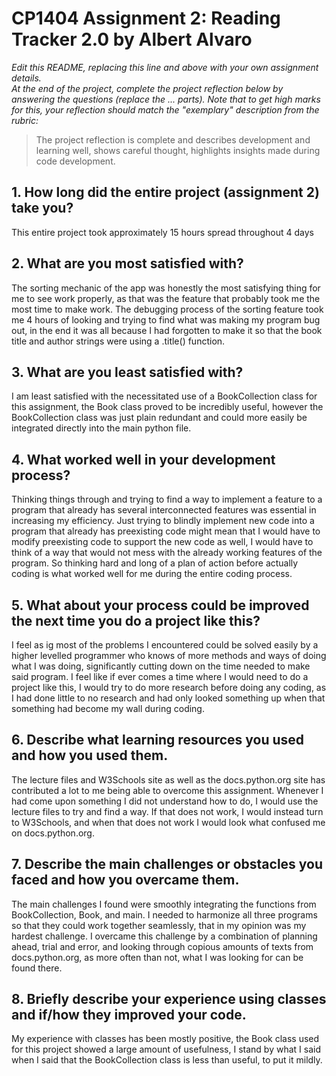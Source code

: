 # CP1404 Assignment 2: Reading Tracker 2.0 by Albert Alvaro

_Edit this README, replacing this line and above with your own assignment details._  
_At the end of the project, complete the project reflection below by answering the questions (replace the ... parts)._
_Note that to get high marks for this, your reflection should match the "exemplary" description from the rubric:_

> The project reflection is complete and describes development and learning well, shows careful thought, highlights insights made during code development.


## 1. How long did the entire project (assignment 2) take you?
This entire project took approximately 15 hours spread throughout 4 days
## 2. What are you most satisfied with?
The sorting mechanic of the app was honestly the most satisfying thing for me to see
work properly, as that was the feature that probably took me the most time to make work.
The debugging process of the sorting feature took me 4 hours of looking and trying to find
what was making my program bug out, in the end it was all because I had forgotten to make it so that
the book title and author strings were using a .title() function.
## 3. What are you least satisfied with?
I am least satisfied with the necessitated use of a BookCollection class for this assignment, the Book class
proved to be incredibly useful, however the BookCollection class was just plain redundant and could more easily
be integrated directly into the main python file.
## 4. What worked well in your development process?
Thinking things through and trying to find a way to implement a feature to a program that already
has several interconnected features was essential in increasing my efficiency. Just trying to blindly
implement new code into a program that already has preexisting code might mean that I would have to modify
preexisting code to support the new code as well, I would have to think of a way that would not mess with the already
working features of the program. So thinking hard and long of a plan of action before actually coding is what worked
well for me during the entire coding process.
## 5. What about your process could be improved the next time you do a project like this?
I feel as ig most of the problems I encountered could be solved easily by a higher levelled programmer who knows of more methods
and ways of doing what I was doing, significantly cutting down on the time needed to make said program. I feel like if ever comes a time where I
would need to do a project like this, I would try to do more research before doing any coding, as I had done little to no research
and had only looked something up when that something had become my wall during coding.

## 6. Describe what learning resources you used and how you used them.
The lecture files and W3Schools site as well as the docs.python.org site has contributed a lot to me being able to overcome this assignment.
Whenever I had come upon something I did not understand how to do, I would use the lecture files to try and find a way. If that does not work, I would
instead turn to W3Schools, and when that does not work I would look what confused me on docs.python.org. 

## 7. Describe the main challenges or obstacles you faced and how you overcame them.
The main challenges I found were smoothly integrating the functions from BookCollection, Book, and main. I needed to harmonize all three
programs so that they could work together seamlessly, that in my opinion was my hardest challenge. I overcame this challenge by a combination of
planning ahead, trial and error, and looking through copious amounts of texts from docs.python.org, as more often than not, what I was looking for
can be found there.

## 8. Briefly describe your experience using classes and if/how they improved your code.
My experience with classes has been mostly positive, the Book class used for this project showed a large amount of usefulness,
I stand by what I said when I said that the BookCollection class is less than useful, to put it mildly.